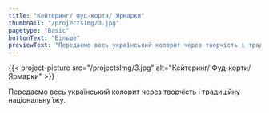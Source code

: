 ```yaml
---
title: "Кейтеринг/ Фуд-корти/ Ярмарки"
thumbnail: "/projectsImg/3.jpg"
pagetype: "Basic"
buttonText: "Бiльше"
previewText: "Передаємо весь український колорит через творчість і традиційну  національну їжу."
---
```


{{< project-picture src="/projectsImg/3.jpg" alt="Кейтеринг/ Фуд-корти/ Ярмарки" >}}

<div class="text-center container p-6 mx-auto">
Передаємо весь український колорит через творчість і традиційну  національну їжу.
</div>

